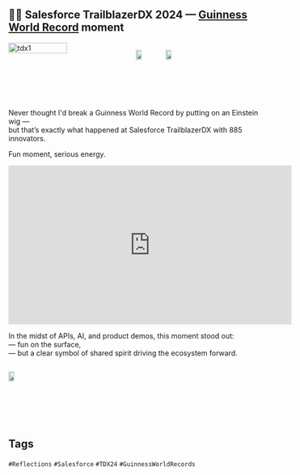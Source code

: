 ## 🧑‍🔬 Salesforce TrailblazerDX 2024 — [Guinness World Record](https://guinnessworldrecords.com/world-records/100331-largest-gathering-of-people-dressed-as-albert-einstein) moment  

<div style="display:flex; flex-wrap:wrap; gap:10px;">
  <!-- Image 1 -->
  <img src="/alvin-site/JPG_VID/salesforce.jpg?v=1" 
       alt="tdx1" 
       width="48%">

  <!-- Image 2 -->
  <img src="/alvin-site/JPG_VID/salesforce2.jpg?v=1" 
       alt="tdx2" 
       width="48%">

  <!-- Image 3 -->
  <img src="/alvin-site/JPG_VID/salesforce3.webp.jpg?v=1" 
       alt="tdx3" 
       width="48%">
</div>

Never thought I'd break a Guinness World Record by putting on an Einstein wig —  
but that’s exactly what happened at Salesforce TrailblazerDX with 885 innovators.  

Fun moment, serious energy.  

<iframe 
  src="https://www.youtube.com/embed/rVVH3srQB70" 
  width="560" 
  height="315" 
  style="aspect-ratio: 16/9;" 
  frameborder="0" 
  allowfullscreen>
</iframe>

In the midst of APIs, AI, and product demos, this moment stood out:  
— fun on the surface,  
— but a clear symbol of shared spirit driving the ecosystem forward.  

<div style="display:flex; flex-wrap:wrap; gap:10px;">

  <img src="/alvin-site/JPG_VID/salesforce_einstein.jpg?v=1" 
       alt="tdx3" 
       width="48%">

</div>

## Tags

`#Reflections` `#Salesforce` `#TDX24` `#GuinnessWorldRecords`
